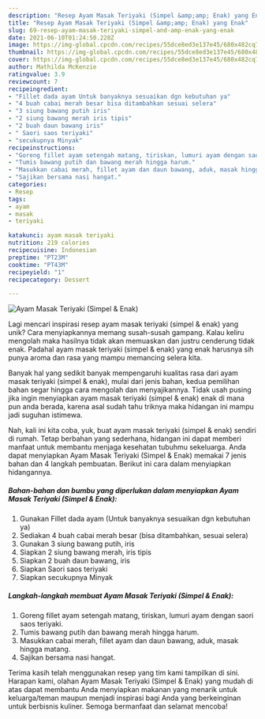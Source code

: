 ```yaml
---
description: "Resep Ayam Masak Teriyaki (Simpel &amp;amp; Enak) yang Enak"
title: "Resep Ayam Masak Teriyaki (Simpel &amp;amp; Enak) yang Enak"
slug: 69-resep-ayam-masak-teriyaki-simpel-and-amp-enak-yang-enak
date: 2021-06-10T01:24:50.228Z
image: https://img-global.cpcdn.com/recipes/55dce8ed3e137e45/680x482cq70/ayam-masak-teriyaki-simpel-enak-foto-resep-utama.jpg
thumbnail: https://img-global.cpcdn.com/recipes/55dce8ed3e137e45/680x482cq70/ayam-masak-teriyaki-simpel-enak-foto-resep-utama.jpg
cover: https://img-global.cpcdn.com/recipes/55dce8ed3e137e45/680x482cq70/ayam-masak-teriyaki-simpel-enak-foto-resep-utama.jpg
author: Mathilda McKenzie
ratingvalue: 3.9
reviewcount: 7
recipeingredient:
- "Fillet dada ayam Untuk banyaknya sesuaikan dgn kebutuhan ya"
- "4 buah cabai merah besar bisa ditambahkan sesuai selera"
- "3 siung bawang putih iris"
- "2 siung bawang merah iris tipis"
- "2 buah daun bawang iris"
- " Saori saos teriyaki"
- "secukupnya Minyak"
recipeinstructions:
- "Goreng fillet ayam setengah matang, tiriskan, lumuri ayam dengan saori saos teriyaki."
- "Tumis bawang putih dan bawang merah hingga harum."
- "Masukkan cabai merah, fillet ayam dan daun bawang, aduk, masak hingga matang."
- "Sajikan bersama nasi hangat."
categories:
- Resep
tags:
- ayam
- masak
- teriyaki

katakunci: ayam masak teriyaki 
nutrition: 219 calories
recipecuisine: Indonesian
preptime: "PT23M"
cooktime: "PT43M"
recipeyield: "1"
recipecategory: Dessert

---
```



![Ayam Masak Teriyaki (Simpel &amp; Enak)](https://img-global.cpcdn.com/recipes/55dce8ed3e137e45/680x482cq70/ayam-masak-teriyaki-simpel-enak-foto-resep-utama.jpg)

Lagi mencari inspirasi resep ayam masak teriyaki (simpel &amp; enak) yang unik? Cara menyiapkannya memang susah-susah gampang. Kalau keliru mengolah maka hasilnya tidak akan memuaskan dan justru cenderung tidak enak. Padahal ayam masak teriyaki (simpel &amp; enak) yang enak harusnya sih punya aroma dan rasa yang mampu memancing selera kita.



Banyak hal yang sedikit banyak mempengaruhi kualitas rasa dari ayam masak teriyaki (simpel &amp; enak), mulai dari jenis bahan, kedua pemilihan bahan segar hingga cara mengolah dan menyajikannya. Tidak usah pusing jika ingin menyiapkan ayam masak teriyaki (simpel &amp; enak) enak di mana pun anda berada, karena asal sudah tahu triknya maka hidangan ini mampu jadi suguhan istimewa.


Nah, kali ini kita coba, yuk, buat ayam masak teriyaki (simpel &amp; enak) sendiri di rumah. Tetap berbahan yang sederhana, hidangan ini dapat memberi manfaat untuk membantu menjaga kesehatan tubuhmu sekeluarga. Anda dapat menyiapkan Ayam Masak Teriyaki (Simpel &amp; Enak) memakai 7 jenis bahan dan 4 langkah pembuatan. Berikut ini cara dalam menyiapkan hidangannya.

<!--inarticleads1-->

##### Bahan-bahan dan bumbu yang diperlukan dalam menyiapkan Ayam Masak Teriyaki (Simpel &amp; Enak):

1. Gunakan Fillet dada ayam (Untuk banyaknya sesuaikan dgn kebutuhan ya)
1. Sediakan 4 buah cabai merah besar (bisa ditambahkan, sesuai selera)
1. Gunakan 3 siung bawang putih, iris
1. Siapkan 2 siung bawang merah, iris tipis
1. Siapkan 2 buah daun bawang, iris
1. Siapkan  Saori saos teriyaki
1. Siapkan secukupnya Minyak




<!--inarticleads2-->

##### Langkah-langkah membuat Ayam Masak Teriyaki (Simpel &amp; Enak):

1. Goreng fillet ayam setengah matang, tiriskan, lumuri ayam dengan saori saos teriyaki.
1. Tumis bawang putih dan bawang merah hingga harum.
1. Masukkan cabai merah, fillet ayam dan daun bawang, aduk, masak hingga matang.
1. Sajikan bersama nasi hangat.




Terima kasih telah menggunakan resep yang tim kami tampilkan di sini. Harapan kami, olahan Ayam Masak Teriyaki (Simpel &amp; Enak) yang mudah di atas dapat membantu Anda menyiapkan makanan yang menarik untuk keluarga/teman maupun menjadi inspirasi bagi Anda yang berkeinginan untuk berbisnis kuliner. Semoga bermanfaat dan selamat mencoba!
